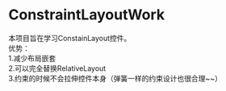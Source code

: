 # ConstraintLayoutWork
 
本项目旨在学习ConstainLayout控件。  
优势：  
 1.减少布局嵌套  
 2.可以完全替换RelativeLayout  
 3.约束的时候不会拉伸控件本身（弹簧一样的约束设计也很合理~~）